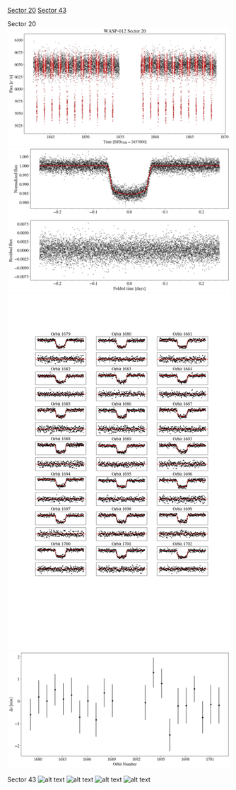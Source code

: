[Sector 20](#sector20)
[Sector 43](#sector43)

<a name = "sector20"></a>
Sector 20
![alt text](/images/WASP-012_Sector_20/WASP-012_Sector_20_a_TimeSeries.png)
![alt text](/images/WASP-012_Sector_20/WASP-012_Sector_20_b_FoldedLightCurve.png)
![alt text](/images/WASP-012_Sector_20/WASP-012_Sector_20_b_IndividualTransitsWithFit.png)
![alt text](/images/WASP-012_Sector_20/WASP-012_Sector_20_c_TimingResiduals.png)

<a name = "sector43"></a>
Sector 43
![alt text](/images/WASP-012_Sector_43/WASP-012_Sector_43_a_TimeSeries.png)
![alt text](/images/WASP-012_Sector_43/WASP-012_Sector_43_b_FoldedLightCurve.png)
![alt text](/images/WASP-012_Sector_43/WASP-012_Sector_43_b_IndividualTransitsWithFit.png)
![alt text](/images/WASP-012_Sector_43/WASP-012_Sector_43_c_TimingResiduals.png)

